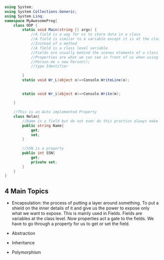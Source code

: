 


```cs
using System;
using System.Collections.Generic;
using System.Linq;
namespace MyAwesomeProg{
    class OOP {
        static void Main(string [] args) {
            //A field is a way for us to store data in a class
            //A field is similar to a variable except it is at the class level
            //Instead of a method
            //A field is a class level variable
            //Fields are usually behind the scenes elements of a class
            //Properties are what we can see in front of us when using a class
            //Person me = new Person();
            //type Identifier
            
        }
        static void Wr_L(object o)=>Console.WriteLine(o);
     
        
        static void Wr_i(object m)=>Console.Write(m);
      
    }
    
    //This is an Auto implemented Property
    class Nelan{
        //Name is a field but do not ever do this practice always make your fields private
        public string Name{
            get;
            set;
        }
        
        //SSN is a property 
        public int SSN{
            get;
            private set;
        }
    }
}
```
## 4 Main Topics
* Encapsulation: the process of putting a layer around something.
To put a shield on the inner details of it and give us the power to expose only what we want to expose. 
This is mainly used in Fields. Fields are variables at the class level. 
Now properties act a gate to the fields. We have to go through a property for us to get or set the field.

* Abstraction
* Inheritance 
* Polymorphism 
